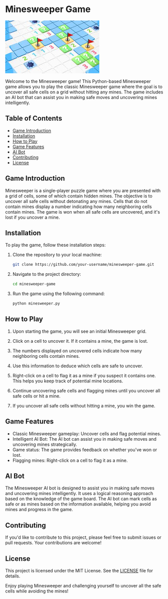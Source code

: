 # Minesweeper Game

![Minesweeper](minesweeper.png)

Welcome to the Minesweeper game! This Python-based Minesweeper game allows you to play the classic Minesweeper game where the goal is to uncover all safe cells on a grid without hitting any mines. The game includes an AI bot that can assist you in making safe moves and uncovering mines intelligently.

## Table of Contents
- [Game Introduction](#game-introduction)
- [Installation](#installation)
- [How to Play](#how-to-play)
- [Game Features](#game-features)
- [AI Bot](#ai-bot)
- [Contributing](#contributing)
- [License](#license)

## Game Introduction

Minesweeper is a single-player puzzle game where you are presented with a grid of cells, some of which contain hidden mines. The objective is to uncover all safe cells without detonating any mines. Cells that do not contain mines display a number indicating how many neighboring cells contain mines. The game is won when all safe cells are uncovered, and it's lost if you uncover a mine.

## Installation

To play the game, follow these installation steps:

1. Clone the repository to your local machine:

   ```bash
   git clone https://github.com/your-username/minesweeper-game.git
   ```

2. Navigate to the project directory:

   ```bash
   cd minesweeper-game
   ```

3. Run the game using the following command:

   ```bash
   python minesweeper.py
   ```

## How to Play

1. Upon starting the game, you will see an initial Minesweeper grid.

2. Click on a cell to uncover it. If it contains a mine, the game is lost.

3. The numbers displayed on uncovered cells indicate how many neighboring cells contain mines.

4. Use this information to deduce which cells are safe to uncover.

5. Right-click on a cell to flag it as a mine if you suspect it contains one. This helps you keep track of potential mine locations.

6. Continue uncovering safe cells and flagging mines until you uncover all safe cells or hit a mine.

7. If you uncover all safe cells without hitting a mine, you win the game.

## Game Features

- Classic Minesweeper gameplay: Uncover cells and flag potential mines.
- Intelligent AI Bot: The AI bot can assist you in making safe moves and uncovering mines strategically.
- Game status: The game provides feedback on whether you've won or lost.
- Flagging mines: Right-click on a cell to flag it as a mine.

## AI Bot

The Minesweeper AI bot is designed to assist you in making safe moves and uncovering mines intelligently. It uses a logical reasoning approach based on the knowledge of the game board. The AI bot can mark cells as safe or as mines based on the information available, helping you avoid mines and progress in the game.

## Contributing

If you'd like to contribute to this project, please feel free to submit issues or pull requests. Your contributions are welcome!

## License

This project is licensed under the MIT License. See the [LICENSE](LICENSE) file for details.

Enjoy playing Minesweeper and challenging yourself to uncover all the safe cells while avoiding the mines!
